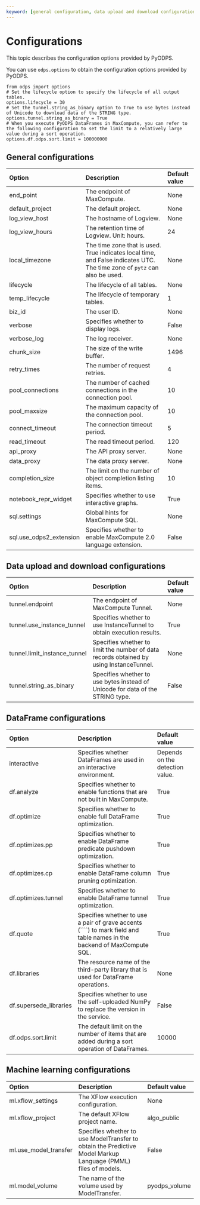 ```yaml
---
keyword: [general configuration, data upload and download configuration, DataFrame configuration, machine learning configuration]
---
```


# Configurations

This topic describes the configuration options provided by PyODPS.

You can use `odps.options` to obtain the configuration options provided by PyODPS.

```
from odps import options
# Set the lifecycle option to specify the lifecycle of all output tables.
options.lifecycle = 30
# Set the tunnel.string_as_binary option to True to use bytes instead of Unicode to download data of the STRING type.
options.tunnel.string_as_binary = True
# When you execute PyODPS DataFrames in MaxCompute, you can refer to the following configuration to set the limit to a relatively large value during a sort operation.
options.df.odps.sort.limit = 100000000
```

## General configurations

|Option|Description|Default value|
|:-----|:----------|:------------|
|end\_point|The endpoint of MaxCompute.|None|
|default\_project|The default project.|None|
|log\_view\_host|The hostname of Logview.|None|
|log\_view\_hours|The retention time of Logview. Unit: hours.|24|
|local\_timezone|The time zone that is used. True indicates local time, and False indicates UTC. The time zone of `pytz` can also be used.|None|
|lifecycle|The lifecycle of all tables.|None|
|temp\_lifecycle|The lifecycle of temporary tables.|1|
|biz\_id|The user ID.|None|
|verbose|Specifies whether to display logs.|False|
|verbose\_log|The log receiver.|None|
|chunk\_size|The size of the write buffer.|1496|
|retry\_times|The number of request retries.|4|
|pool\_connections|The number of cached connections in the connection pool.|10|
|pool\_maxsize|The maximum capacity of the connection pool.|10|
|connect\_timeout|The connection timeout period.|5|
|read\_timeout|The read timeout period.|120|
|api\_proxy|The API proxy server.|None|
|data\_proxy|The data proxy server.|None|
|completion\_size|The limit on the number of object completion listing items.|10|
|notebook\_repr\_widget|Specifies whether to use interactive graphs.|True|
|sql.settings|Global hints for MaxCompute SQL.|None|
|sql.use\_odps2\_extension|Specifies whether to enable MaxCompute 2.0 language extension.|False|

## Data upload and download configurations

|Option|Description|Default value|
|:-----|:----------|:------------|
|tunnel.endpoint|The endpoint of MaxCompute Tunnel.|None|
|tunnel.use\_instance\_tunnel|Specifies whether to use InstanceTunnel to obtain execution results.|True|
|tunnel.limit\_instance\_tunnel|Specifies whether to limit the number of data records obtained by using InstanceTunnel.|None|
|tunnel.string\_as\_binary|Specifies whether to use bytes instead of Unicode for data of the STRING type.|False|

## DataFrame configurations

|Option|Description|Default value|
|:-----|:----------|:------------|
|interactive|Specifies whether DataFrames are used in an interactive environment.|Depends on the detection value.|
|df.analyze|Specifies whether to enable functions that are not built in MaxCompute.|True|
|df.optimize|Specifies whether to enable full DataFrame optimization.|True|
|df.optimizes.pp|Specifies whether to enable DataFrame predicate pushdown optimization.|True|
|df.optimizes.cp|Specifies whether to enable DataFrame column pruning optimization.|True|
|df.optimizes.tunnel|Specifies whether to enable DataFrame tunnel optimization.|True|
|df.quote|Specifies whether to use a pair of grave accents \(````\) to mark field and table names in the backend of MaxCompute SQL.|True|
|df.libraries|The resource name of the third-party library that is used for DataFrame operations.|None|
|df.supersede\_libraries|Specifies whether to use the self-uploaded NumPy to replace the version in the service.|False|
|df.odps.sort.limit|The default limit on the number of items that are added during a sort operation of DataFrames.|10000|

## Machine learning configurations

|Option|Description|Default value|
|:-----|:----------|:------------|
|ml.xflow\_settings|The XFlow execution configuration.|None|
|ml.xflow\_project|The default XFlow project name.|algo\_public|
|ml.use\_model\_transfer|Specifies whether to use ModelTransfer to obtain the Predictive Model Markup Language \(PMML\) files of models.|False|
|ml.model\_volume|The name of the volume used by ModelTransfer.|pyodps\_volume|


